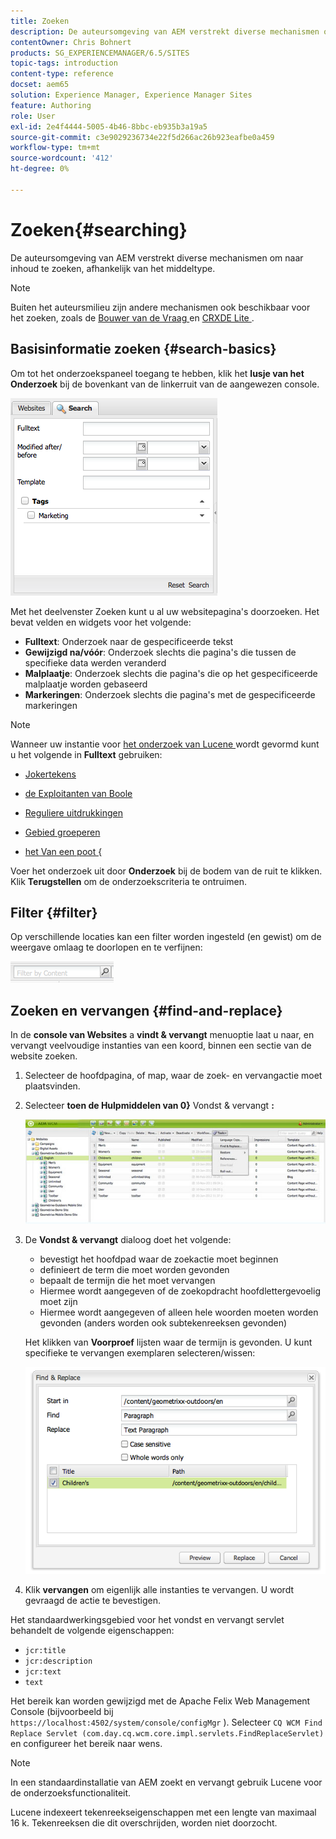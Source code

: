 ```yaml
---
title: Zoeken
description: De auteursomgeving van AEM verstrekt diverse mechanismen om naar inhoud te zoeken, afhankelijk van het middeltype.
contentOwner: Chris Bohnert
products: SG_EXPERIENCEMANAGER/6.5/SITES
topic-tags: introduction
content-type: reference
docset: aem65
solution: Experience Manager, Experience Manager Sites
feature: Authoring
role: User
exl-id: 2e4f4444-5005-4b46-8bbc-eb935b3a19a5
source-git-commit: c3e9029236734e22f5d266ac26b923eafbe0a459
workflow-type: tm+mt
source-wordcount: '412'
ht-degree: 0%

---
```


# Zoeken{#searching}

De auteursomgeving van AEM verstrekt diverse mechanismen om naar inhoud te zoeken, afhankelijk van het middeltype.

>[!NOTE]
>
>Buiten het auteursmilieu zijn andere mechanismen ook beschikbaar voor het zoeken, zoals de [ Bouwer van de Vraag ](/help/sites-developing/querybuilder-api.md) en [ CRXDE Lite ](/help/sites-developing/developing-with-crxde-lite.md).

## Basisinformatie zoeken {#search-basics}

Om tot het onderzoekspaneel toegang te hebben, klik het **lusje van het Onderzoek** bij de bovenkant van de linkerruit van de aangewezen console.

![ chlimage_1-101 ](assets/chlimage_1-101.png)

Met het deelvenster Zoeken kunt u al uw websitepagina&#39;s doorzoeken. Het bevat velden en widgets voor het volgende:

* **Fulltext**: Onderzoek naar de gespecificeerde tekst
* **Gewijzigd na/vóór**: Onderzoek slechts die pagina&#39;s die tussen de specifieke data werden veranderd
* **Malplaatje**: Onderzoek slechts die pagina&#39;s die op het gespecificeerde malplaatje worden gebaseerd
* **Markeringen**: Onderzoek slechts die pagina&#39;s met de gespecificeerde markeringen

>[!NOTE]
>
>Wanneer uw instantie voor [ het onderzoek van Lucene ](/help/sites-deploying/queries-and-indexing.md) wordt gevormd kunt u het volgende in **Fulltext** gebruiken:
>
>* [ Jokertekens ](https://lucene.apache.org/core/5_3_1/queryparser/org/apache/lucene/queryparser/classic/package-summary.html#Wildcard_Searches)
>* [ de Exploitanten van Boole ](https://lucene.apache.org/core/5_3_1/queryparser/org/apache/lucene/queryparser/classic/package-summary.html#Boolean_operators)
>
>* [ Reguliere uitdrukkingen ](https://lucene.apache.org/core/5_3_1/queryparser/org/apache/lucene/queryparser/classic/package-summary.html#Regexp_Searches)
>* [ Gebied groeperen ](https://lucene.apache.org/core/5_3_1/queryparser/org/apache/lucene/queryparser/classic/package-summary.html#Field_Grouping)
>* [ het Van een poot {](https://lucene.apache.org/core/5_3_1/queryparser/org/apache/lucene/queryparser/classic/package-summary.html#Boosting_a_Term)
>

Voer het onderzoek uit door **Onderzoek** bij de bodem van de ruit te klikken. Klik **Terugstellen** om de onderzoekscriteria te ontruimen.

## Filter {#filter}

Op verschillende locaties kan een filter worden ingesteld (en gewist) om de weergave omlaag te doorlopen en te verfijnen:

![ chlimage_1-102 ](assets/chlimage_1-102.png)

## Zoeken en vervangen {#find-and-replace}

In de **console van Websites** a **vindt &amp; vervangt** menuoptie laat u naar, en vervangt veelvoudige instanties van een koord, binnen een sectie van de website zoeken.

1. Selecteer de hoofdpagina, of map, waar de zoek- en vervangactie moet plaatsvinden.
1. Selecteer **toen de Hulpmiddelen van 0}** Vondst &amp; vervangt **:**

   ![ screen_shot_2012-02-15at120346pm ](assets/screen_shot_2012-02-15at120346pm.png)

1. De **Vondst &amp; vervangt** dialoog doet het volgende:

   * bevestigt het hoofdpad waar de zoekactie moet beginnen
   * definieert de term die moet worden gevonden
   * bepaalt de termijn die het moet vervangen
   * Hiermee wordt aangegeven of de zoekopdracht hoofdlettergevoelig moet zijn
   * Hiermee wordt aangegeven of alleen hele woorden moeten worden gevonden (anders worden ook subtekenreeksen gevonden)

   Het klikken van **Voorproef** lijsten waar de termijn is gevonden. U kunt specifieke te vervangen exemplaren selecteren/wissen:

   ![ screen_shot_2012-02-15at120719pm ](assets/screen_shot_2012-02-15at120719pm.png)

1. Klik **vervangen** om eigenlijk alle instanties te vervangen. U wordt gevraagd de actie te bevestigen.

Het standaardwerkingsgebied voor het vondst en vervangt servlet behandelt de volgende eigenschappen:

* `jcr:title`
* `jcr:description`
* `jcr:text`
* `text`

Het bereik kan worden gewijzigd met de Apache Felix Web Management Console (bijvoorbeeld bij `https://localhost:4502/system/console/configMgr` ). Selecteer `CQ WCM Find Replace Servlet (com.day.cq.wcm.core.impl.servlets.FindReplaceServlet)` en configureer het bereik naar wens.

>[!NOTE]
>
>In een standaardinstallatie van AEM zoekt en vervangt gebruik Lucene voor de onderzoeksfunctionaliteit.
>
>Lucene indexeert tekenreekseigenschappen met een lengte van maximaal 16 k. Tekenreeksen die dit overschrijden, worden niet doorzocht.
